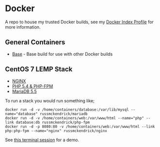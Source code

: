 Docker
=============

A repo to house my trusted Docker builds, see my [Docker Index Profile](https://index.docker.io/u/russmckendrick/) for more information.

## General Containers

- [Base](https://registry.hub.docker.com/u/russmckendrick/base/) - Base build for use with other Docker builds


## CentOS 7 LEMP Stack

- [NGINX](https://registry.hub.docker.com/u/russmckendrick/nginx/)
- [PHP 5.4 & PHP-FPM](https://registry.hub.docker.com/u/russmckendrick/php-fpm/)
- [MariaDB 5.5](https://registry.hub.docker.com/u/russmckendrick/mariadb/)

To run a stack you would run something like;

```
docker run -d -v /home/containers/database:/var/lib/mysql --name="database" russmckendrick/mariadb
docker run -d -v /home/containers/web:/var/www/html --name="php" --link database:db russmckendrick/php-fpm
docker run -d -p 8080:80 -v /home/containers/web:/var/www/html --link php:php-fpm --name="nginx" russmckendrick/nginx
```

See [this terminal session](https://asciinema.org/a/11731) for a demo.